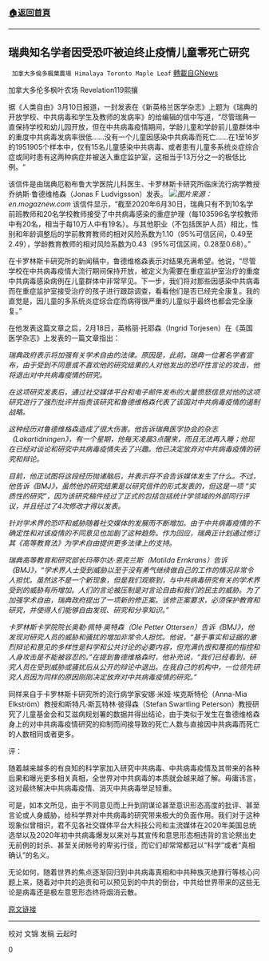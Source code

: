 ###  [:house:返回首頁](https://github.com/ourhimalayas/txt)
---

## 瑞典知名学者因受恐吓被迫终止疫情儿童零死亡研究
` 加拿大多倫多楓葉農場 Himalaya Toronto Maple Leaf` [轉載自GNews](https://gnews.org/zh-hans/969023/)

加拿大多伦多枫叶农场 Revelation119熙攘

据《人类自由》3月10日报道，一封发表在《新英格兰医学杂志》上题为《瑞典的开放学校、中共病毒和学生及教师的发病率》的给编辑的信中写道，“尽管瑞典一直保持学校和幼儿园开放，但在中共病毒疫情期间，学龄儿童和学龄前儿童群体中的重度中共病毒发病率很低……没有一个儿童因感染中共病毒而死亡……在1至16岁的1951905个样本中，仅有15名儿童感染中共病毒、或者患有儿童多系统炎症综合症或同时患有这两种病症并被送入重症监护室，这相当于13万分之一的极低比例。“

该信件是由瑞典厄勒布鲁大学医院儿科医生、卡罗林斯卡研究所临床流行病学教授乔纳斯·鲁德维格森（Jonas F Ludvigsson）发表。
![]()![](https://gnews.org/wp-content/uploads/2021/03/en.mogaznew.com_.jpg)*图片来源：en.mogaznew.com*
该信件显示，“截至2020年6月30日，瑞典只有不到10名学前班教师和20名学校教师接受了中共病毒感染的重症护理（每103596名学校教师中有20名，相当于每10万人中有19名）。与其他职业（不包括医护人员）相比，性别和年龄调整后的学前教育教师的相对风险系数为1.10（95%可信区间，0.49至2.49），学龄教育教师的相对风险系数为0.43（95%可信区间，0.28至0.68）。”

在卡罗林斯卡研究所的新闻稿中，鲁德维格森表示对结果充满希望。他说，“尽管学校在中共病毒疫情大流行期间保持开放，被定义为需要在重症监护室治疗的重度中共病毒感染病例在儿童群体中非常罕见。下一步，我们将对那些因感染中共病毒而在重症监护室接受治疗的孩子进行跟踪调查，看看他们是否已经完全康复。我的直觉是，因儿童的多系统炎症综合症而病得很严重的儿童似乎最终也都会完全康复。”

在他发表这篇文章之后，2月18日，英格丽·托耶森（Ingrid Torjesen）在《英国医学杂志》上发表的一篇文章指出：

*瑞典政府表示将加强有关学术自由的法律。原因是，此前，瑞典一位著名学者宣布，由于受到不同意或不喜欢他的研究结果的人对他发出的恐吓性言论的攻击，他将退出对中共病毒疫情的研究。*

*在这项研究发表后，通过社交媒体平台和电子邮件发布的大量愤怒信息对他的这项研究进行了强烈批评并指责该研究和鲁德维格森代表了该国对中共病毒疫情的遏制战略。*

*这种经历对鲁德维格森造成了很大伤害。他告诉瑞典医学协会的杂志《Lakartidningen》，有一个星期，他每天凌晨3点醒来，而且无法再入睡；他现在已经对谈论和研究中共病毒疫情失去了兴趣。他已决定放弃对中共病毒疫情的研究和辩论。*

*目前，他正试图将这段经历抛诸脑后，并表示将不会告诉媒体发生了什么。不过，他告诉《BMJ》，虽然他的研究结果是以研究信件的形式发表的，但这是一项 “实质性的研究”，因为该研究稿件经过了正式的包括包括统计学领域的外部同行评议，并且经过了4次修改才得以发表。*

*针对学术界的恐吓和威胁随着社交媒体的发展而不断增加。由于中共病毒疫情的不确定性和对该疫情的不同意见也加剧了这种趋势。作为回应，瑞典正计划通过修订其《高等教育法》为学术自由提供更多法律上的支持。*

*瑞典高等教育和研究部长玛蒂尔达·恩克兰斯（Matilda Ernkrans）告诉《BMJ》，“学术界人士受到威胁以至于没有勇气继续做自己的工作的情况非常令人担忧。虽然这不是一个新现象，但是我们观察到，与中共病毒研究有关的学术界受到的威胁有所增加。人们的言论被压制是对言论自由和我们的民主的威胁。为了加强学术自由，瑞典政府提出了一项新的修正案。该修正案要求，必须保护教育和研究，并使得人们能够自由发现、研究和分享知识。”*

*卡罗林斯卡学院院长奥勒·佩特·奥特森（Ole Petter Ottersen）告诉《BMJ》，他发现对研究人员的威胁和骚扰的增加非常令人担忧。他说，“基于事实和证据的激烈辩论和意见的多样性是科学和公共讨论的必要内容，但充满仇恨和蔑视的指控和人身攻击是不能被容忍的。”在提到鲁德维格森时，他补充说，“我们已经看到，研究人员在受到威胁或骚扰后从公开的辩论中退出。在我自己的机构中，一位领先研究人员因为同样的原因刚刚决定放弃对中共病毒疫情的研究。”*

同样来自于卡罗林斯卡研究所的流行病学家安娜·米娅·埃克斯特伦（Anna-Mia Elkström）教授和斯特凡·斯瓦特林·彼得森（Stefan Swartling Peterson）教授研究了儿童基金会和艾滋病规划署的数据并得出结论，由于类似于发生在鲁德维格森身上的对中共病毒疫情研究的抑制而间接导致的死亡人数与直接因中共病毒而死亡的人数相同或者更多。

评：

随着越来越多的有良知的科学家加入研究中共病毒、中共病毒疫情及其带来的各种后果和曝光更多相关真相，全世界对中共病毒的本质就会越来越了解。毋庸讳言，这对最终解决中共病毒疫情、消灭中共病毒举足轻重。

可是，如本文所见，由于不同意见而上升到阴谋论甚至意识形态高度的批评、甚至言论或人身威胁，给科学界对中共病毒的研究带来极大的负面作用。我们对于这种现象似曾相识，君不见各社交媒体平台大科技公司和主流媒体在2020年美国总统选举以及2020年初中共病毒爆发以来对与其宣传和意思形态相违背的言论祭出史无前例的封杀、甚至关闭帐号的卑劣行径，而它们却常常都冠以“科学”或者“真相确认”的名义。

无论如何，随着世界的焦点逐渐回归到中共病毒真相和中共种族灭绝罪行等核心问题上来，随着对中共的追责和可以预见到的中共的倒台，中共给世界带来的这些无论是病毒还是极左意思形态终将烟消云散。

[原文链接](https://humansarefree.com/2021/03/zero-school-children-died-of-covid-in-sweden-during-the-first-wave-despite-schools-being-open-leading-academic-quits-after-intimidation-and-threats-for-his-findings.html)

* * *

校对 文锦
发稿 云起时

0
